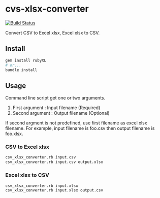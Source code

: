 # cvs-xlsx-converter

[![Build Status](https://travis-ci.org/if1live/csv-xlsx-converter.svg?branch=master)](https://travis-ci.org/if1live/csv-xlsx-converter)

Convert CSV to Excel xlsx, Excel xlsx to CSV.


## Install
```bash
gem install rubyXL
# or...
bundle install
```

## Usage

Command line script get one or two arguments.

1. First argument : Input filename (Required)
2. Second argument : Output filename (Optional)

If second argment is not predefined, use first filename as excel xlsx filename.
For example, input filename is foo.csv then output filename is foo.xlsx.


### CSV to Excel xlsx
```bash
csv_xlsx_converter.rb input.csv
csv_xlsx_converter.rb input.csv output.xlsx
```

### Excel xlsx to CSV
```bash
csv_xlsx_converter.rb input.xlsx
csv_xlsx_converter.rb input.xlsx output.csv
```
